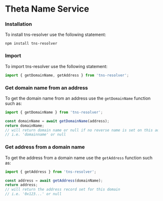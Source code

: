 # Theta Name Service
### Installation
To install tns-resolver use the following statement:
```console
npm install tns-resolver
```

### Import
To import tns-resolver use the following statement:
```js script
import { getDomainName, getAddress } from 'tns-resolver';
```

### Get domain name from an address
To get the domain name from an address use the ```getDomainName``` function such as: 
```js script
import { getDomainName } from 'tns-resolver';

const domainName = await getDomainName(address);
return domainName;
// will return domain name or null if no reverse name is set on this address
// i.e. 'domainname' or null
```

### Get address from a domain name
To get the address from a domain name use the ```getAddress``` function such as: 
```js script
import { getAddress } from 'tns-resolver';

const address = await getAddress(domainName);
return address;
// will return the address record set for this domain
// i.e. '0x123...' or null
```
